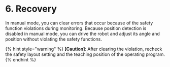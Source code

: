 ﻿# 6. Recovery

 In manual mode, you can clear errors that occur because of the safety function violations during monitoring. Because position detection is disabled in manual mode, you can drive the robot and adjust its angle and position without violating the safety functions.


{% hint style="warning" %}
**\[Caution]**: After clearing the violation, recheck the safety layout setting and the teaching position of the operating program.
{% endhint %}
